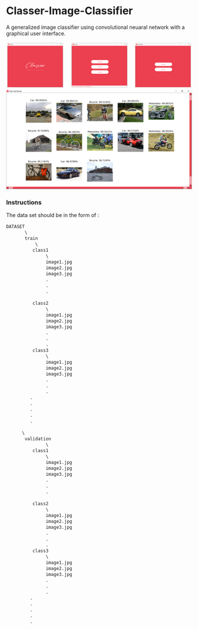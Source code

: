 # Classer-Image-Classifier
A generalized image classifier using convolutional neuaral network with a graphical user interface.





![](Preview/preview1.png)
![](Preview/preview2.PNG)

### Instructions

The data set should be in the form of :

```
DATASET
       \
       train
           \
          class1
               \
               image1.jpg
               image2.jpg
               image3.jpg
               .
               .
               .
               
          class2
               \
               image1.jpg
               image2.jpg
               image3.jpg
               .
               .
               .
          class3
               \
               image1.jpg
               image2.jpg
               image3.jpg
               .
               .
               .
         .
         .
         .
         .
         .
          
      \
       validation
               \
          class1
               \
               image1.jpg
               image2.jpg
               image3.jpg
               .
               .
               .
               
          class2
               \
               image1.jpg
               image2.jpg
               image3.jpg
               .
               .
               .
          class3
               \
               image1.jpg
               image2.jpg
               image3.jpg
               .
               .
               .
         .
         .
         .
         .
         .
```


